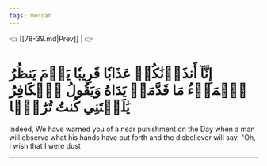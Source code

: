 ```yaml
---
tags: meccan
---
```


👈 [[78-39.md|Prev]] |  👉

# إِنَّآ أَنذَرۡنَٰكُمۡ عَذَابٗا قَرِيبٗا يَوۡمَ يَنظُرُ ٱلۡمَرۡءُ مَا قَدَّمَتۡ يَدَاهُ وَيَقُولُ ٱلۡكَافِرُ يَٰلَيۡتَنِي كُنتُ تُرَٰبَۢا

Indeed, We have warned you of a near punishment on the Day when a man will observe what his hands have put forth and the disbeliever will say, "Oh, I wish that I were dust

---

